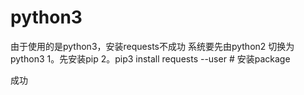 # python3
 由于使用的是python3，安装requests不成功
系统要先由python2 切换为python3
 1。先安装pip
 2。pip3 install requests --user # 安装package

 成功